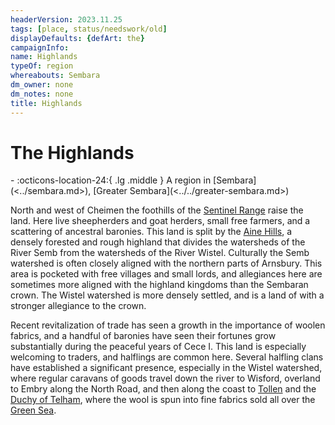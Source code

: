 ```yaml
---
headerVersion: 2023.11.25
tags: [place, status/needswork/old]
displayDefaults: {defArt: the}
campaignInfo:
name: Highlands
typeOf: region
whereabouts: Sembara
dm_owner: none
dm_notes: none
title: Highlands
---
```

# The Highlands
<div class="grid cards ext-narrow-margin ext-one-column" markdown>
-    :octicons-location-24:{ .lg .middle } A region in [Sembara](<../sembara.md>), [Greater Sembara](<../../greater-sembara.md>)  
</div>




North and west of Cheimen the foothills of the [Sentinel Range](<../../../sentinel-range.md>) raise the land. Here live sheepherders and goat herders, small free farmers, and a scattering of ancestral baronies. This land is split by the [Aine Hills](<../aine-hills.md>), a densely forested and rough highland that divides the watersheds of the River Semb from the watersheds of the River Wistel. Culturally the Semb watershed is often closely aligned with the northern parts of Arnsbury. This area is pocketed with free villages and small lords, and allegiances here are sometimes more aligned with the highland kingdoms than the Sembaran crown. The Wistel watershed is more densely settled, and is a land of with a stronger allegiance to the crown.  

Recent revitalization of trade has seen a growth in the importance of woolen fabrics, and a handful of baronies have seen their fortunes grow substantially during the peaceful years of Cece I. This land is especially welcoming to traders, and halflings are common here. Several halfling clans have established a significant presence, especially in the Wistel watershed, where regular caravans of goods travel down the river to Wisford, overland to Embry along the North Road, and then along the coast to [Tollen](<../../tollen/tollen.md>) and the [Duchy of Telham](<../northlands/duchy-of-telham.md>), where the wool is spun into fine fabrics sold all over the [Green Sea](<../../../green-sea.md>).
